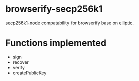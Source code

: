# browserify-secp256k1
[secp256k1-node](https://github.com/wanderer/secp256k1-node/) compatability for browserify base on [elliptic](https://github.com/indutny/elliptic/).

# Functions implemented
* sign
* recover
* verify
* createPublicKey

